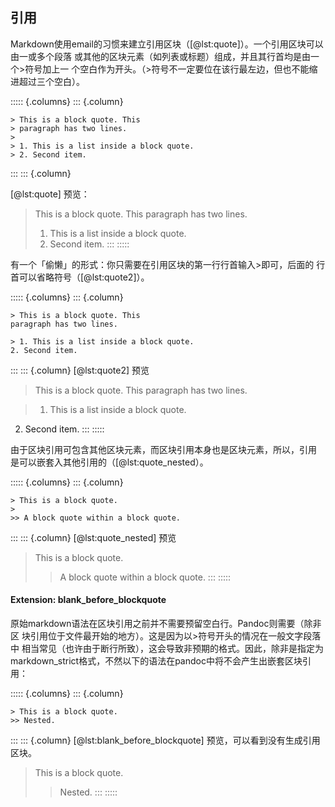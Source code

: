 
## 引用
Markdown使用email的习惯来建立引用区块（[@lst:quote]）。一个引用区块可以由一或多个段落
或其他的区块元素（如列表或标题）组成，并且其行首均是由一个>符号加上一
个空白作为开头。（>符号不一定要位在该行最左边，但也不能缩进超过三个空白）。

::::: {.columns}
::: {.column}
```{#lst:quote .markdown caption="引用区块"}
> This is a block quote. This
> paragraph has two lines.
>
> 1. This is a list inside a block quote.
> 2. Second item.
```
:::
::: {.column}

[@lst:quote] 预览：

> This is a block quote. This
> paragraph has two lines.
>
> 1. This is a list inside a block quote.
> 2. Second item.
:::
:::::

有一个「偷懒」的形式：你只需要在引用区块的第一行行首输入>即可，后面的
行首可以省略符号（[@lst:quote2]）。

::::: {.columns}
::: {.column}
```{#lst:quote2 .markdown caption="引用区块偷懒形式"}
> This is a block quote. This
paragraph has two lines.

> 1. This is a list inside a block quote.
2. Second item.
```
:::
::: {.column}
[@lst:quote2] 预览

> This is a block quote. This
paragraph has two lines.

> 1. This is a list inside a block quote.
2. Second item.
:::
:::::


由于区块引用可包含其他区块元素，而区块引用本身也是区块元素，所以，引用
是可以嵌套入其他引用的（[@lst:quote_nested）。

::::: {.columns}
::: {.column}
```{#lst:quote_nested .markdown caption="嵌套引用"}
> This is a block quote.
>
>> A block quote within a block quote.
```
:::
::: {.column}
[@lst:quote_nested] 预览

> This is a block quote.
>
>> A block quote within a block quote.
:::
:::::

#### Extension: blank_before_blockquote

原始markdown语法在区块引用之前并不需要预留空白行。Pandoc则需要（除非区
块引用位于文件最开始的地方）。这是因为以>符号开头的情况在一般文字段落中
相当常见（也许由于断行所致），这会导致非预期的格式。因此，除非是指定为
markdown_strict格式，不然以下的语法在pandoc中将不会产生出嵌套区块引用：

::::: {.columns}
::: {.column}
```{#lst:blank_before_blockquote .markdown caption="引用区块预留空行"}
> This is a block quote.
>> Nested.
```
:::
::: {.column}
[@lst:blank_before_blockquote] 预览，可以看到没有生成引用区块。
> This is a block quote.
>> Nested.
:::
:::::